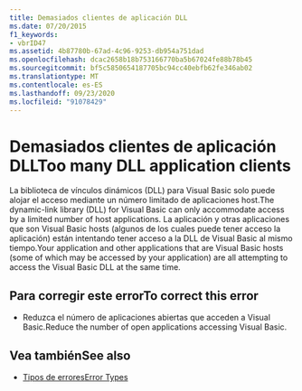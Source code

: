 ```yaml
---
title: Demasiados clientes de aplicación DLL
ms.date: 07/20/2015
f1_keywords:
- vbrID47
ms.assetid: 4b87780b-67ad-4c96-9253-db954a751dad
ms.openlocfilehash: dcac2658b18b753166770ba5b67024fe88b78b45
ms.sourcegitcommit: bf5c5850654187705bc94cc40ebfb62fe346ab02
ms.translationtype: MT
ms.contentlocale: es-ES
ms.lasthandoff: 09/23/2020
ms.locfileid: "91078429"
---
```

# <a name="too-many-dll-application-clients"></a><span data-ttu-id="73e1d-102">Demasiados clientes de aplicación DLL</span><span class="sxs-lookup"><span data-stu-id="73e1d-102">Too many DLL application clients</span></span>

<span data-ttu-id="73e1d-103">La biblioteca de vínculos dinámicos (DLL) para Visual Basic solo puede alojar el acceso mediante un número limitado de aplicaciones host.</span><span class="sxs-lookup"><span data-stu-id="73e1d-103">The dynamic-link library (DLL) for Visual Basic can only accommodate access by a limited number of host applications.</span></span> <span data-ttu-id="73e1d-104">La aplicación y otras aplicaciones que son Visual Basic hosts (algunos de los cuales puede tener acceso la aplicación) están intentando tener acceso a la DLL de Visual Basic al mismo tiempo.</span><span class="sxs-lookup"><span data-stu-id="73e1d-104">Your application and other applications that are Visual Basic hosts (some of which may be accessed by your application) are all attempting to access the Visual Basic DLL at the same time.</span></span>  
  
## <a name="to-correct-this-error"></a><span data-ttu-id="73e1d-105">Para corregir este error</span><span class="sxs-lookup"><span data-stu-id="73e1d-105">To correct this error</span></span>  
  
- <span data-ttu-id="73e1d-106">Reduzca el número de aplicaciones abiertas que acceden a Visual Basic.</span><span class="sxs-lookup"><span data-stu-id="73e1d-106">Reduce the number of open applications accessing Visual Basic.</span></span>  
  
## <a name="see-also"></a><span data-ttu-id="73e1d-107">Vea también</span><span class="sxs-lookup"><span data-stu-id="73e1d-107">See also</span></span>

- [<span data-ttu-id="73e1d-108">Tipos de errores</span><span class="sxs-lookup"><span data-stu-id="73e1d-108">Error Types</span></span>](../programming-guide/language-features/error-types.md)
